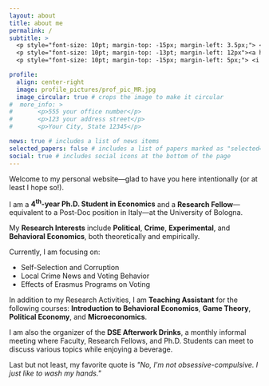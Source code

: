 ```yaml
---
layout: about
title: about me
permalink: /
subtitle: >
  <p style="font-size: 10pt; margin-top: -15px; margin-left: 3.5px;"> <i class="fa-solid fa-landmark" style="color: var(--global-theme-color);"></i><span style="padding-left: 2.5px;"><a href='https://dse.unibo.it/en'><i>Department of Economics,</i></a> <a href='https://www.unibo.it/en/homepage'><i>University of Bologna</i></a></span></p>
  <p style="font-size: 10pt; margin-top: -13pt; margin-left: 12px"><a href='https://goo.gl/maps/1icot9p1g97AWCD37'><i>Piazza Scaravilli 2, 40126, Bologna</i></a></p>
  <p style="font-size: 10pt; margin-top: -15px; margin-left: 5px;"> <i class="fa-solid fa-location-dot"></i> <span style="padding-left: 1.5px;">current location: Buenos Aires, Argentina</span></p>

profile:
  align: center-right
  image: profile_pictures/prof_pic_MR.jpg
  image_circular: true # crops the image to make it circular
#  more_info: >
#       <p>555 your office number</p>
#       <p>123 your address street</p>
#       <p>Your City, State 12345</p>

news: true # includes a list of news items
selected_papers: false # includes a list of papers marked as "selected={true}"
social: true # includes social icons at the bottom of the page
---
```


Welcome to my personal website&mdash;glad to have you here intentionally (or at least I hope so!).

I am a <b style="color: $white-color;">4<sup>th</sup>-year Ph.D. Student in Economics</b> and a <b style="color: $white-color;">Research Fellow</b>&mdash;equivalent to a Post-Doc position in Italy&mdash;at the University of Bologna.

My <b style="color: $white-color;">Research Interests</b> include <b style="color: $white-color;">Political</b>, <b style="color: $white-color;">Crime</b>, <b style="color: $white-color;">Experimental</b>, and <b style="color: $white-color;">Behavioral Economics</b>, both theoretically and empirically.

Currently, I am focusing on:
 <ul>
  <li>Self-Selection and Corruption</li>
  <li>Local Crime News and Voting Behavior</li>
  <li>Effects of Erasmus Programs on Voting</li>
</ul>

In addition to my Research Activities, I am <b style="color: $white-color;">Teaching Assistant</b> for the following courses: <b style="color: $white-color;">Introduction to Behavioral Economics</b>, <b style="color: $white-color;">Game Theory</b>, <b style="color: $white-color;">Political Economy</b>, and <b style="color: $white-color;">Microeconomics</b>.

I am also the organizer of the <b style="color: $white-color;">DSE Afterwork Drinks</b>, a monthly informal meeting where Faculty, Research Fellows, and Ph.D. Students can meet to discuss various topics while enjoying a beverage.

Last but not least, my favorite quote is <i>"No, I'm not obsessive-compulsive. I just like to wash my hands."</i>
